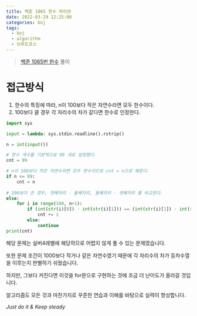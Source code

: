 ```yaml
---
title: 백준 1065 한수 파이썬
date: 2022-03-29 12:25:00
categories: boj
tags:
  - boj
  - algorithm
  - 브루트포스
---
```



> [백준 1065번 한수](https://www.acmicpc.net/problem/1065) 풀이

# 접근방식
1. 한수의 특징에 따라, n이 100보다 작은 자연수라면 모두 한수이다.
2. 100보다 클 경우 각 자리수의 차가 같다면 한수로 인정한다.

~~~python
import sys

input = lambda: sys.stdin.readline().rstrip()

n = int(input())

# 한수 개수를 기본적으로 99 개로 설정했다.
cnt = 99

# n이 100보다 작은 자연수라면 모두 한수이므로 cnt = n으로 해준다.
if n <= 99:
    cnt = n
    
# 100보다 큰 경우, 첫째자리 - 둘째자리, 둘째자리 - 셋째자리 를 비교한다.    
else:
    for i in range(100, n+1):
        if (int(str(i)[0]) - int(str(i)[1])) == (int(str(i)[1]) - int(str(i)[2])):
            cnt += 1
        else:
            continue
print(cnt)

~~~

해당 문제는 실버4레벨에 해당하므로 어렵지 않게 풀 수 있는 문제였습니다.

또한 문제 조건이 1000보다 작거나 같은 자연수였기 때문에 각 자리수의 차가 등차수열을 이루는지 판별하기 쉬웠습니다.

하지만, 그보다 커진다면 이것을 for문으로 구현하는 것에 조금 더 난이도가 올라갈 것입니다.

알고리즘도 모든 것과 마찬가지로 꾸준한 연습과 이해를 바탕으로 실력이 향상합니다.

*Just do it & Keep steady*
